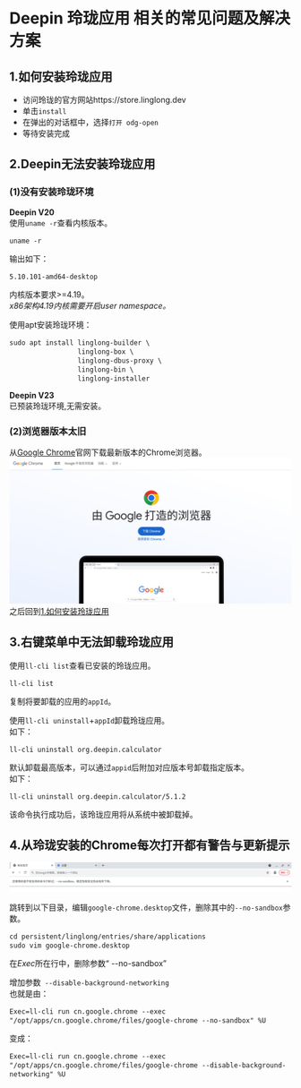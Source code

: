 # Deepin 玲珑应用 相关的常见问题及解决方案
## 1.如何安装玲珑应用
* 访问玲珑的官方网站https://store.linglong.dev  
* 单击`install`  
* 在弹出的对话框中，选择`打开 odg-open`  
* 等待安装完成  
## 2.Deepin无法安装玲珑应用
### (1)没有安装玲珑环境
**Deepin V20**  
使用`uname -r`查看内核版本。  
```
uname -r
```
输出如下：  
```
5.10.101-amd64-desktop
```
内核版本要求>=4.19。  
*x86架构4.19内核需要开启user namespace。*  

使用apt安装玲珑环境：  
```
sudo apt install linglong-builder \
                 linglong-box \
                 linglong-dbus-proxy \
                 linglong-bin \
                 linglong-installer
```
**Deepin V23**  
已预装玲珑环境,无需安装。  
### (2)浏览器版本太旧
从[Google Chrome](https://www.google.cn/intl/zh-CN/chrome/)官网下载最新版本的Chrome浏览器。  
![chrome](./Pictures/chrome.jpg)  
之后回到[1.如何安装玲珑应用](#1.如何安装玲珑应用)  
## 3.右键菜单中无法卸载玲珑应用
使用`ll-cli list`查看已安装的玲珑应用。  
```
ll-cli list
```
复制将要卸载的应用的`appId`。  

使用`ll-cli uninstall`+`appId`卸载玲珑应用。  
如下：  
```
ll-cli uninstall org.deepin.calculator
```
默认卸载最高版本，可以通过`appid`后附加对应版本号卸载指定版本。  
如下：  
```
ll-cli uninstall org.deepin.calculator/5.1.2
```
该命令执行成功后，该玲珑应用将从系统中被卸载掉。
## 4.从玲珑安装的Chrome每次打开都有警告与更新提示
![chrome-error](./Pictures/linglong-chrome-error.png)  
  
跳转到以下目录，编辑`google-chrome.desktop`文件，删除其中的`--no-sandbox`参数。  
```
cd persistent/linglong/entries/share/applications
sudo vim google-chrome.desktop
```
在*Exec*所在行中，删除参数“ --no-sandbox”  
  
增加参数` --disable-background-networking`  
也就是由：  
```
Exec=ll-cli run cn.google.chrome --exec "/opt/apps/cn.google.chrome/files/google-chrome --no-sandbox" %U
```
变成：  
```
Exec=ll-cli run cn.google.chrome --exec "/opt/apps/cn.google.chrome/files/google-chrome --disable-background-networking" %U
```

